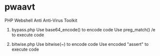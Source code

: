 pwaavt
======

PHP Webshell Anti Anti-Virus Toolkit

1. bypass.php
  Use base64_encode() to encode code
  Use preg_match() /e to execute code

2. bitwise.php
  Use bitwise(~) to encode code
  Use encoded "assert" to execute code
